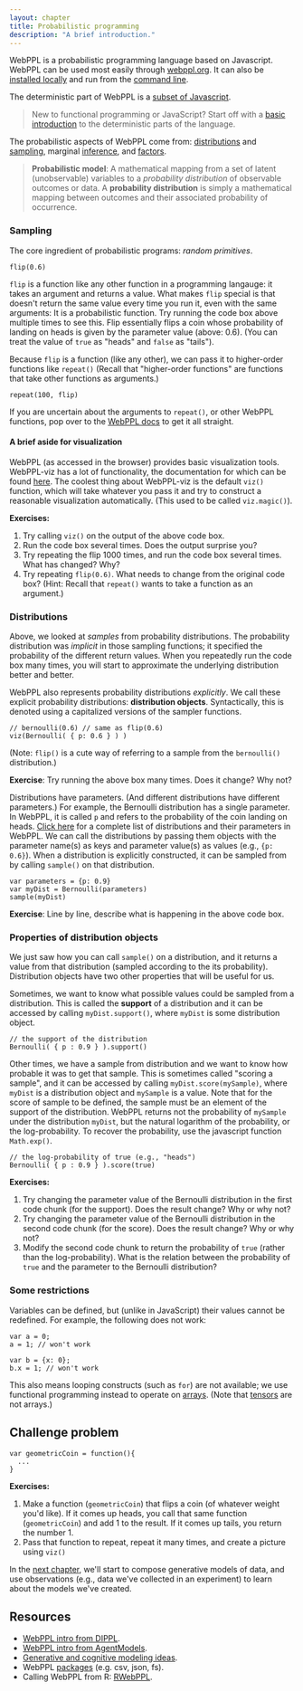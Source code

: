 ```yaml
---
layout: chapter
title: Probabilistic programming
description: "A brief introduction."
---
```



WebPPL is a probabilistic programming language based on Javascript. WebPPL can be used most easily through [webppl.org](http://webppl.org). It can also be [installed locally](http://webppl.readthedocs.io/en/dev/installation.html) and run from the [command line](http://webppl.readthedocs.io/en/dev/usage.html).

The deterministic part of WebPPL is a [subset of Javascript](http://dippl.org/chapters/02-webppl.html). 

> New to functional programming or JavaScript? Start off with a [basic introduction](http://probmods.org/chapters/13-appendix-js-basics.html) to the deterministic parts of the language.

The probabilistic aspects of WebPPL come from: [distributions](http://webppl.readthedocs.io/en/dev/distributions.html) and [sampling](http://webppl.readthedocs.io/en/dev/sample.html),
marginal [inference](http://webppl.readthedocs.io/en/dev/inference/index.html),
and [factors](http://webppl.readthedocs.io/en/dev/inference/index.html#factor).

> **Probabilistic model**: A mathematical mapping from a set of latent (unobservable) variables to a *probability distribution* of observable outcomes or data. A **probability distribution** is simply a mathematical mapping between outcomes and their associated probability of occurrence.


### Sampling

The core ingredient of probabilistic programs: *random primitives*.

~~~~
flip(0.6)
~~~~

`flip` is a function like any other function in a programming langauge: it takes an argument and returns a value. 
What makes `flip` special is that doesn't return the same value every time you run it, even with the same arguments: It is a probabilistic function. 
Try running the code box above multiple times to see this.
Flip essentially flips a coin whose probability of landing on heads is given by the parameter value (above: 0.6).
(You can treat the value of `true` as "heads" and `false` as "tails").

Because `flip` is a function (like any other), we can pass it to higher-order functions like `repeat()`
(Recall that "higher-order functions" are functions that take other functions as arguments.)

~~~~
repeat(100, flip)
~~~~

If you are uncertain about the arguments to `repeat()`, or other WebPPL functions, pop over to the [WebPPL docs](http://docs.webppl.org/en/master/functions/arrays.html#repeat) to get it all straight.

#### A brief aside for visualization

WebPPL (as accessed in the browser) provides basic visualization tools. 
WebPPL-viz has a lot of functionality, the documentation for which can be found [here](https://github.com/probmods/webppl-viz). 
The coolest thing about WebPPL-viz is the default `viz()` function, which will take whatever you pass it and try to construct a reasonable visualization automatically. 
(This used to be called `viz.magic()`).

**Exercises:**

1. Try calling `viz()` on the output of the above code box.
2. Run the code box several times. Does the output surprise you?
3. Try repeating the flip 1000 times, and run the code box several times. What has changed? Why?
4. Try repeating `flip(0.6)`. What needs to change from the original code box? (Hint: Recall that `repeat()` wants to take a function as an argument.)

### Distributions

Above, we looked at *samples* from probability distributions. 
The probability distribution was *implicit* in those sampling functions; it specified the probability of the different return values. 
When you repeatedly run the code box many times, you will start to approximate the underlying distribution better and better.

WebPPL also represents probability distributions *explicitly*. 
We call these explicit probability distributions: **distribution objects**.
Syntactically, this is denoted using a capitalized versions of the sampler functions. 

~~~~
// bernoulli(0.6) // same as flip(0.6)
viz(Bernoulli( { p: 0.6 } ) )
~~~~

(Note: `flip()` is a cute way of referring to a sample from the `bernoulli()` distribution.)

**Exercise**: Try running the above box many times. Does it change? Why not?

Distributions have parameters. (And different distributions have different parameters.)
For example, the Bernoulli distribution has a single parameter.
In WebPPL, it is called `p` and refers to the probability of the coin landing on heads.
[Click here](http://docs.webppl.org/en/master/distributions.html) for a complete list of distributions and their parameters in WebPPL.
We can call the distributions by passing them objects with the parameter name(s) as keys and parameter value(s) as values (e.g., `{p: 0.6}`).
When a distribution is explicitly constructed, it can be sampled from by calling `sample()` on that distribution.

~~~~
var parameters = {p: 0.9}
var myDist = Bernoulli(parameters)
sample(myDist)
~~~~

**Exercise**: Line by line, describe what is happening in the above code box.

### Properties of distribution objects

We just saw how you can call `sample()` on a distribution, and it returns a value from that distribution (sampled according to the its probability).
Distribution objects have two other properties that will be useful for us.

Sometimes, we want to know what possible values could be sampled from a distribution.
This is called the **support** of a distribution and it can be accessed by calling `myDist.support()`, where `myDist` is some distribution object.

~~~~
// the support of the distribution
Bernoulli( { p : 0.9 } ).support() 
~~~~

Other times, we have a sample from distribution and we want to know how probable it was to get that sample.
This is sometimes called "scoring a sample", and it can be accessed by calling `myDist.score(mySample)`, where `myDist` is a distribution object and `mySample` is a value. 
Note that for the score of sample to be defined, the sample must be an element of the support of the distribution.
WebPPL returns not the probability of `mySample` under the distribution `myDist`, but the natural logarithm of the probability, or the log-probability.
To recover the probability, use the javascript function `Math.exp()`.


~~~~
// the log-probability of true (e.g., "heads")
Bernoulli( { p : 0.9 } ).score(true)
~~~~


**Exercises:**

1. Try changing the parameter value of the Bernoulli distribution in the first code chunk (for the support). Does the result change? Why or why not?
2. Try changing the parameter value of the Bernoulli distribution in the second code chunk (for the score). Does the result change? Why or why not?
3. Modify the second code chunk to return the probability of `true` (rather than the log-probability). What is the relation between the probability of `true` and the parameter to the Bernoulli distribution?


### Some restrictions

Variables can be defined, but (unlike in JavaScript) their values cannot be redefined. For example, the following does not work:

~~~~
var a = 0;
a = 1; // won't work

var b = {x: 0};
b.x = 1; // won't work
~~~~

This also means looping constructs (such as `for`) are not available; we use functional programming instead to operate on [arrays](http://webppl.readthedocs.io/en/dev/functions/arrays.html).
(Note that [tensors](http://webppl.readthedocs.io/en/dev/functions/tensors.html) are not arrays.)



## Challenge problem

~~~~
var geometricCoin = function(){
  ...
}

~~~~

**Exercises:**

1. Make a function (`geometricCoin`) that flips a coin (of whatever weight you'd like). If it comes up heads, you call that same function (`geometricCoin`) and add 1 to the result. If it comes up tails, you return the number 1.
2. Pass that function to repeat, repeat it many times, and create a picture using `viz()`

In the [next chapter](3-simpleModels.html), we'll start to compose generative models of data, and use observations (e.g., data we've collected in an experiment) to learn about the models we've created.


## Resources

- [WebPPL intro from DIPPL](http://dippl.org/chapters/02-webppl.html).
- [WebPPL intro from AgentModels](http://agentmodels.org/chapters/2-webppl.html).
- [Generative and cognitive modeling ideas](https://probmods.org).
- WebPPL [packages](http://webppl.readthedocs.io/en/dev/packages.html) (e.g. csv, json, fs).
- Calling WebPPL from R: [RWebPPL](https://github.com/mhtess/rwebppl).
